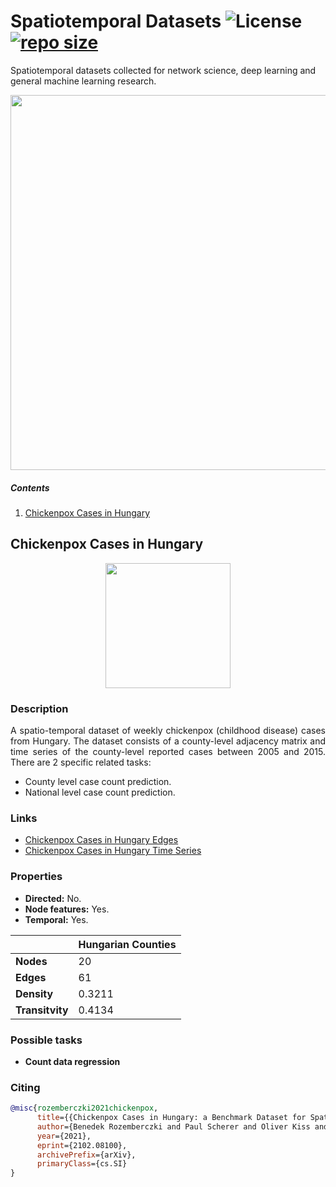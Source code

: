 # Spatiotemporal Datasets ![License](https://img.shields.io/github/license/benedekrozemberczki/spatiotemporal_datasets.svg?color=blue) [![repo size](https://img.shields.io/github/repo-size/benedekrozemberczki/spatiotemporal_datasets.svg)](https://github.com/benedekrozemberczki/spatiotemporal_datasets/archive/master.zip)

Spatiotemporal datasets collected for network science, deep learning and general machine learning research.

<p align="center">
  <img width="600" src="https://github.com/benedekrozemberczki/datasets/blob/master/images/field.png">
</p>


##### Contents   
1. [Chickenpox Cases in Hungary](#chickenpox-cases-in-hungary)

## Chickenpox Cases in Hungary
<p align="center">
  <img width="200" src="https://babesabouttown.com/wp-content/uploads/2010/06/chicken-pox-boy.jpg">
</p>


### Description
<p align="justify">
A spatio-temporal dataset of weekly chickenpox (childhood disease) cases from Hungary. The dataset consists of a county-level adjacency matrix and time series of the county-level reported cases between 2005 and 2015. There are 2 specific related tasks:</p>

- County level case count prediction.
- National level case count prediction.

### Links


- [Chickenpox Cases in Hungary Edges](https://graphmining.ai/temporal_datasets/hungary_county_edges.csv)
- [Chickenpox Cases in Hungary Time Series](https://graphmining.ai/temporal_datasets/hungary_chickenpox.csv)

### Properties

- **Directed:** No.
- **Node features:** Yes.
- **Temporal:** Yes.


|   | **Hungarian Counties**  |
|---|---|
| **Nodes** |20   |
| **Edges** |61 |
| **Density** |  0.3211 |
| **Transitvity** | 0.4134|

### Possible tasks

- **Count data regression**

### Citing
```bibtex
@misc{rozemberczki2021chickenpox,
      title={{Chickenpox Cases in Hungary: a Benchmark Dataset for Spatiotemporal Signal Processing with Graph Neural Networks}}, 
      author={Benedek Rozemberczki and Paul Scherer and Oliver Kiss and Rik Sarkar and Tamas Ferenci},
      year={2021},
      eprint={2102.08100},
      archivePrefix={arXiv},
      primaryClass={cs.SI}
}
```
